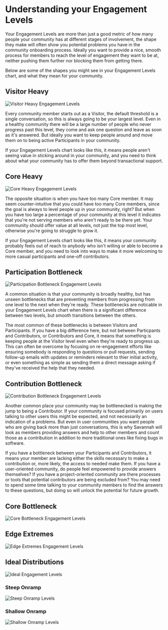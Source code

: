 # Understanding your Engagement Levels

Your Engagement Levels are more than just a good metric of how many people your community has at different stages of involvement, the shape they make will often show you potential problems you have in the community onboarding process. Ideally you want to provide a nice, smooth process for members to reach the level of engagement they want to be at, neither pushing them further nor blocking them from getting there.

Below are some of the shapes you might see in your Engagement Levels chart, and what they mean for your community.

## Visitor Heavy

![Visitor Heavy Engagement Levels](/images/engagement/visitor_heavy.png)

Every community member starts out as a Visitor, the default threshold is a single conversation, so this is always going to be your largest level. Even in a healthy community there will be a large number of people who never progress past this level, they come and ask one question and leave as soon as it's answered. But ideally you want to keep people around and move them on to being active Participants in your community. 

If your Engagement Levels chart looks like this, it means people aren't seeing value in sticking around in your community, and you need to think about what your community has to offer them beyond transactional support.

## Core Heavy

![Core Heavy Engagement Levels](/images/engagement/core_heavy.png)

The opposite situation is when you have too many Core member. It may seem counter-intuitive that you could have too many Core members, since the goal is always to level people up in your community, right? But when you have too large a percentage of your community at this level it indicates that you're not serving members who aren't ready to be there yet. Your community should offer value at all levels, not just the top most level, otherwise you're going to struggle to grow it.

If your Engagement Levels chart looks like this, it means your community probably feels out of reach to anybody who isn't willing or able to become a Core member, and you need to look into ways to make it more welcoming to more casual participants and one-off contributors.

## Participation Bottleneck

![Participation Bottleneck Engagement Levels](/images/engagement/participation_bottleneck.png)

A common situation is that your community is broadly healthy, but has unseen bottlenecks that are preventing members from progressing from one level to the next when they're ready. These bottlenecks are noticable in your Engagement Levels chart when there is a significant difference between two levels, but smooth transitions between the others.

The most common of these bottlenecks is between Visitors and Participants. If you have a big difference here, but not between Particpants and Contributors, or Contributors and Core, it means that something is keeping people at the Visitor level even when they're ready to progress up. This can often be overcome by focusing on re-engagement efforts like ensuring somebody is responding to questions or pull requests, sending follow-up emails with updates or reminders relevant to thier initial activity, or even something as simple as sending them a direct message asking if they've received the help that they needed.

## Contribution Bottleneck

![Contribution Bottleneck Engagement Levels](/images/engagement/contribution_bottleneck.png)

Another common place your community may be bottlenecked is making the jump to being a Contributor. If your community is focused primarily on users talking to other users this might be expected, and not necessarily an indication of a problems. But even in user communities you want people who are giving back more than just conversations, this is why Savannah will look as members providing answers and help to other members and count those as a contribution in addition to more traditional ones like fixing bugs in software.

If you have a bottleneck between your Participants and Contributors, it means your member are lacking either the skills necessary to make a contribution or, more likely, the access to needed make them. If you have a user-oriented community, do people feel empowered to provide answers themselves? If you have a project-oriented community are there processes or tools that potential contributors are being excluded from? You may need to spend some time talking to your community members to find the answers to these questions, but doing so will unlock the potential for future growth.

## Core Bottleneck

![Core Bottleneck Engagement Levels](/images/engagement/core_bottleneck.png)

## Edge Extremes

![Edge Extremes Engagement Levels](/images/engagement/edge_extremes.png)

## Ideal Distributions

![Ideal Engagement Levels](/images/engagement/ideal_distribution.png)

### Steep Onramp

![Steep Onramp Levels](/images/engagement/steep_onramp.png)

### Shallow Onramp

![Shallow Onramp Levels](/images/engagement/shallow_onramp.png)

